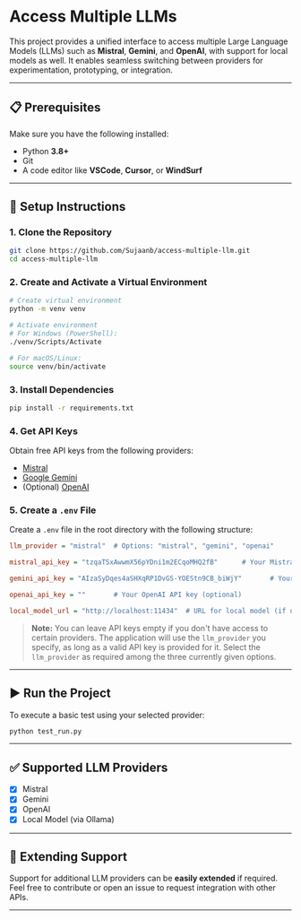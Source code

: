 # Access Multiple LLMs

This project provides a unified interface to access multiple Large Language Models (LLMs) such as **Mistral**, **Gemini**, and **OpenAI**, with support for local models as well. It enables seamless switching between providers for experimentation, prototyping, or integration.

---

## 📋 Prerequisites

Make sure you have the following installed:

* Python **3.8+**
* Git
* A code editor like **VSCode**, **Cursor**, or **WindSurf**

---

## 🚀 Setup Instructions

### 1. Clone the Repository

```bash
git clone https://github.com/Sujaanb/access-multiple-llm.git
cd access-multiple-llm
```

### 2. Create and Activate a Virtual Environment

```bash
# Create virtual environment
python -m venv venv

# Activate environment
# For Windows (PowerShell):
./venv/Scripts/Activate

# For macOS/Linux:
source venv/bin/activate
```

### 3. Install Dependencies

```bash
pip install -r requirements.txt
```

### 4. Get API Keys

Obtain free API keys from the following providers:

* [Mistral](https://console.mistral.ai/api-keys)
* [Google Gemini](https://aistudio.google.com/app/apikey)
* (Optional) [OpenAI](https://platform.openai.com/account/api-keys)

### 5. Create a `.env` File

Create a `.env` file in the root directory with the following structure:

```ini
llm_provider = "mistral"  # Options: "mistral", "gemini", "openai"

mistral_api_key = "tzqaTSxAwwmX56pYDni1m2ECqoMHQ2fB"      # Your Mistral API key (optional)

gemini_api_key = "AIzaSyDqes4aSHXqRP1DvGS-YOEStn9CB_biWjY"       # Your Gemini API key (optional)

openai_api_key = ""       # Your OpenAI API key (optional)

local_model_url = "http://localhost:11434"  # URL for local model (if used)
```

> **Note:** You can leave API keys empty if you don't have access to certain providers.
> The application will use the `llm_provider` you specify, as long as a valid API key is provided for it.
> Select the `llm_provider` as required among the three currently given options.

---

## ▶️ Run the Project

To execute a basic test using your selected provider:

```bash
python test_run.py
```

---

## ✅ Supported LLM Providers

* [x] Mistral
* [x] Gemini
* [x] OpenAI
* [x] Local Model (via Ollama)

---

## 🧩 Extending Support

Support for additional LLM providers can be **easily extended** if required.
Feel free to contribute or open an issue to request integration with other APIs.

---
